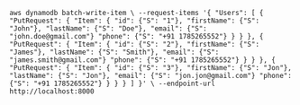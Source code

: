 `aws dynamodb batch-write-item \
    --request-items '{
        "Users": [
            {
                "PutRequest": {
                    "Item": {
                        "id": {"S": "1"},
                        "firstName": {"S": "John"},
                        "lastName": {"S": "Doe"},
                        "email": {"S": "john.doe@gmail.com"}
                        "phone": {"S": "+91 1785265552"}
                    }
                }
            },
            {
                "PutRequest": {
                    "Item": {
                        "id": {"S": "2"},
                        "firstName": {"S": "James"},
                        "lastName": {"S": "Smith"},
                        "email": {"S": "james.smith@gmail.com"}
                        "phone": {"S": "+91 1785265552"}
                    }
                }
            },
            {
                "PutRequest": {
                    "Item": {
                        "id": {"S": "3"},
                        "firstName": {"S": "Jon"},
                        "lastName": {"S": "Jon"},
                        "email": {"S": "jon.jon@gmail.com"}
                        "phone": {"S": "+91 1785265552"}
                    }
                }
            }
        ]
    }' \
    --endpoint-url http://localhost:8000`
